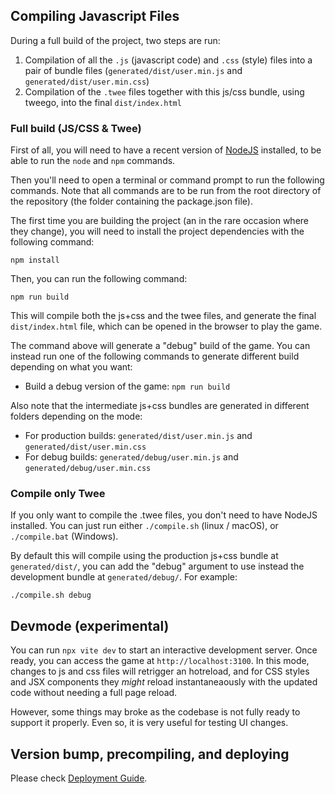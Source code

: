 ## Compiling Javascript Files

During a full build of the project, two steps are run:
 1. Compilation of all the `.js` (javascript code) and `.css` (style) files into a pair of bundle files (`generated/dist/user.min.js` and `generated/dist/user.min.css`)
 2. Compilation of the `.twee` files together with this js/css bundle, using tweego, into the final `dist/index.html`

### Full build (JS/CSS & Twee)

First of all, you will need to have a recent version of [NodeJS](https://nodejs.org/en) installed, to be able to run the `node` and `npm` commands.

Then you'll need to open a terminal or command prompt to run the following commands. Note that all commands are to be run from the root directory of the repository (the folder containing the package.json file).

The first time you are building the project (an in the rare occasion where they change), you will need to install the project dependencies with the following command:
```
npm install
```

Then, you can run the following command:
```
npm run build
```
This will compile both the js+css and the twee files, and generate the final `dist/index.html` file, which can be opened in the browser to play the game.

The command above will generate a "debug" build of the game. You can instead run one of the following commands to generate different build depending on what you want:

- Build a debug version of the game: `npm run build`

Also note that the intermediate js+css bundles are generated in different folders depending on the mode:
- For production builds: `generated/dist/user.min.js` and `generated/dist/user.min.css`
- For debug builds: `generated/debug/user.min.js` and `generated/debug/user.min.css`

### Compile only Twee

If you only want to compile the .twee files, you don't need to have NodeJS installed. You can just run either `./compile.sh` (linux / macOS), or `./compile.bat` (Windows).

By default this will compile using the production js+css bundle at `generated/dist/`, you can add the "debug" argument to use instead the development bundle at `generated/debug/`. For example:
```
./compile.sh debug
``````

## Devmode (experimental)

You can run `npx vite dev` to start an interactive development server. Once ready, you can access the game at `http://localhost:3100`.
In this mode, changes to js and css files will retrigger an hotreload, and for CSS styles and JSX components they _might_ reload instantaneaously with the updated code without needing a full page reload.

However, some things may broke as the codebase is not fully ready to support it properly. Even so, it is very useful for testing UI changes.

## Version bump, precompiling, and deploying

Please check [Deployment Guide](docs/deploy.md).
